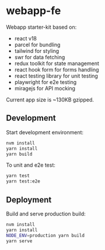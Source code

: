 # webapp-fe

Webapp starter-kit based on:
- react v18
- parcel for bundling
- tailwind for styling
- swr for data fetching
- redux toolkit for state management
- react hook form for forms handling
- react testing library for unit testing
- playwright for e2e testing
- miragejs for API mocking

Current app size is ~130KB gzipped.

## Development

Start development environment:
```sh
nvm install
yarn install
yarn build
```

To unit and e2e test:
```sh
yarn test
yarn test:e2e
```

## Deployment

Build and serve production build:
```sh
nvm install
yarn install
NODE_ENV=production yarn build
yarn serve
```